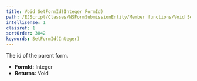 ```yaml
---
title: Void SetFormId(Integer FormId)
path: /EJScript/Classes/NSFormSubmissionEntity/Member functions/Void SetFormId(Integer p_0)
intellisense: 1
classref: 1
sortOrder: 3842
keywords: SetFormId(Integer)
---
```



The id of the parent form.



* **FormId:** Integer
* **Returns:** Void


